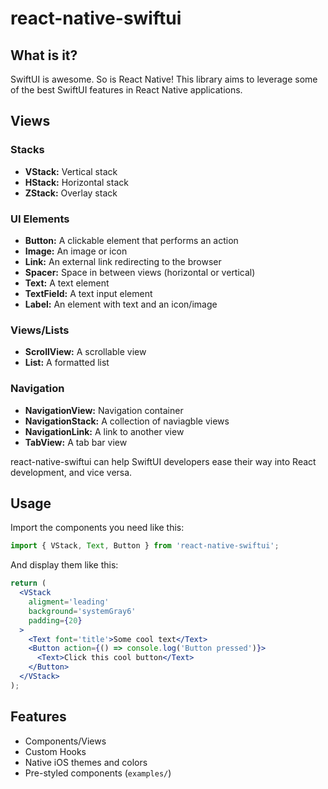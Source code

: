 # react-native-swiftui

## What is it?
SwiftUI is awesome. So is React Native! This library aims to leverage some of the best SwiftUI features in React Native applications.

## Views
 
 ### Stacks
  - **VStack:** Vertical stack
  - **HStack:** Horizontal stack
  - **ZStack:** Overlay stack
 ### UI Elements
 - **Button:** A clickable element that performs an action
 - **Image:** An image or icon
 - **Link:** An external link redirecting to the browser
 - **Spacer:** Space in between views (horizontal or vertical)
 - **Text:** A text element
 - **TextField:** A text input element
 - **Label:** An element with text and an icon/image
 
 ### Views/Lists
  - **ScrollView:** A scrollable view
  - **List:** A formatted list
 
 ### Navigation
  - **NavigationView:** Navigation container
  - **NavigationStack:** A collection of naviagble views
  - **NavigationLink:** A link to another view
  - **TabView:** A tab bar view
 

react-native-swiftui can help SwiftUI developers ease their way into React development, and vice versa.

## Usage

Import the components you need like this:

```javascript
import { VStack, Text, Button } from 'react-native-swiftui';
```

And display them like this:
```jsx
return (
  <VStack 
    aligment='leading'
    background='systemGray6'
    padding={20}
  >
    <Text font='title'>Some cool text</Text>
    <Button action={() => console.log('Button pressed')}>
      <Text>Click this cool button</Text>
    </Button>
  </VStack>
);
```

## Features
- Components/Views
- Custom Hooks
- Native iOS themes and colors
- Pre-styled components (`examples/`)
